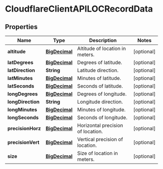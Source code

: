 # CloudflareClientAPILOCRecordData

## Properties
Name | Type | Description | Notes
------------ | ------------- | ------------- | -------------
**altitude** | [**BigDecimal**](BigDecimal.md) | Altitude of location in meters. |  [optional]
**latDegrees** | [**BigDecimal**](BigDecimal.md) | Degrees of latitude. |  [optional]
**latDirection** | **String** | Latitude direction. |  [optional]
**latMinutes** | [**BigDecimal**](BigDecimal.md) | Minutes of latitude. |  [optional]
**latSeconds** | [**BigDecimal**](BigDecimal.md) | Seconds of latitude. |  [optional]
**longDegrees** | [**BigDecimal**](BigDecimal.md) | Degrees of longitude. |  [optional]
**longDirection** | **String** | Longitude direction. |  [optional]
**longMinutes** | [**BigDecimal**](BigDecimal.md) | Minutes of longitude. |  [optional]
**longSeconds** | [**BigDecimal**](BigDecimal.md) | Seconds of longitude. |  [optional]
**precisionHorz** | [**BigDecimal**](BigDecimal.md) | Horizontal precision of location. |  [optional]
**precisionVert** | [**BigDecimal**](BigDecimal.md) | Vertical precision of location. |  [optional]
**size** | [**BigDecimal**](BigDecimal.md) | Size of location in meters. |  [optional]
